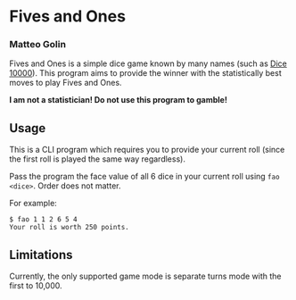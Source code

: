 # Fives and Ones

### Matteo Golin

Fives and Ones is a simple dice game known by many names (such as [Dice 10000][dice-10000]). This program aims to
provide the winner with the statistically best moves to play Fives and Ones.

**I am not a statistician! Do not use this program to gamble!**

## Usage

This is a CLI program which requires you to provide your current roll (since the first roll is played the same way
regardless).

Pass the program the face value of all 6 dice in your current roll using `fao <dice>`. Order does not matter.

For example:

```console
$ fao 1 1 2 6 5 4
Your roll is worth 250 points.
```

## Limitations

Currently, the only supported game mode is separate turns mode with the first to 10,000.

<!--- Links --->

[dice-10000]: https://en.wikipedia.org/wiki/Dice_10000
